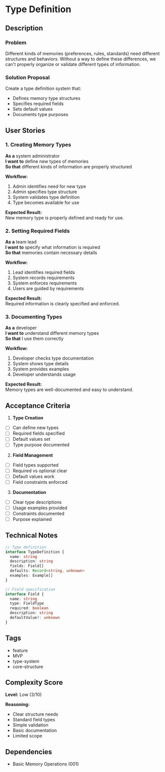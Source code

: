 # Type Definition

## Description

### Problem
Different kinds of memories (preferences, rules, standards) need different structures and behaviors. Without a way to define these differences, we can't properly organize or validate different types of information.

### Solution Proposal
Create a type definition system that:
- Defines memory type structures
- Specifies required fields
- Sets default values
- Documents type purposes

## User Stories

### 1. Creating Memory Types
**As a** system administrator  
**I want to** define new types of memories  
**So that** different kinds of information are properly structured

**Workflow:**
1. Admin identifies need for new type
2. Admin specifies type structure
3. System validates type definition
4. Type becomes available for use

**Expected Result:**  
New memory type is properly defined and ready for use.

### 2. Setting Required Fields
**As a** team lead  
**I want to** specify what information is required  
**So that** memories contain necessary details

**Workflow:**
1. Lead identifies required fields
2. System records requirements
3. System enforces requirements
4. Users are guided by requirements

**Expected Result:**  
Required information is clearly specified and enforced.

### 3. Documenting Types
**As a** developer  
**I want to** understand different memory types  
**So that** I use them correctly

**Workflow:**
1. Developer checks type documentation
2. System shows type details
3. System provides examples
4. Developer understands usage

**Expected Result:**  
Memory types are well-documented and easy to understand.

## Acceptance Criteria

1. **Type Creation**
- [ ] Can define new types
- [ ] Required fields specified
- [ ] Default values set
- [ ] Type purpose documented

2. **Field Management**
- [ ] Field types supported
- [ ] Required vs optional clear
- [ ] Default values work
- [ ] Field constraints enforced

3. **Documentation**
- [ ] Clear type descriptions
- [ ] Usage examples provided
- [ ] Constraints documented
- [ ] Purpose explained

## Technical Notes
```typescript
// Type definition
interface TypeDefinition {
  name: string
  description: string
  fields: Field[]
  defaults: Record<string, unknown>
  examples: Example[]
}

// Field specification
interface Field {
  name: string
  type: FieldType
  required: boolean
  description: string
  defaultValue?: unknown
}
```

## Tags
- feature
- MVP
- type-system
- core-structure

## Complexity Score
**Level:** Low (3/10)

**Reasoning:**
- Clear structure needs
- Standard field types
- Simple validation
- Basic documentation
- Limited scope

## Dependencies
- Basic Memory Operations (001)